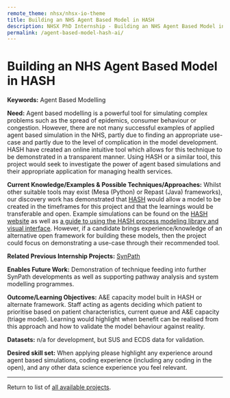 ```yaml
---
remote_theme: nhsx/nhsx-io-theme
title: Building an NHS Agent Based Model in HASH
description: NHSX PhD Internship - Building an NHS Agent Based Model in HASH
permalink: /agent-based-model-hash-ai/
---
```


# Building an NHS Agent Based Model in HASH

**Keywords:**  Agent Based Modelling

**Need:**  Agent based modelling is a powerful tool for simulating complex problems such as the spread of epidemics, consumer behaviour or congestion.  However, there are not many successful examples of applied agent based simulation in the NHS, partly due to finding an appropriate use-case and partly due to the level of complication in the model development.  HASH have created an online intuitive tool which allows for this technique to be demonstrated in a transparent manner.  Using HASH or a similar tool, this project would seek to investigate the power of agent based simulations and their appropriate application for managing health services.

**Current Knowledge/Examples & Possible Techniques/Approaches:**  Whilst other suitable tools may exist (Mesa (Python) or Repast (Java) frameworks), our discovery work has demonstrated that [HASH](https://hash.ai/) would allow a model to be created in the timeframes for this project and that the learnings would be transferable and open.  Example simulations can be found on the [HASH website](https://hash.ai/index) as well as [a guide to using the HASH process modeling library and visual interface](https://docs.hash.ai/core/concepts/designing-with-process-models).  However, if a candidate brings experience/knowledge of an alternative open framework for building these models, then the project could focus on demonstrating a use-case through their recommended tool. 

**Related Previous Internship Projects:** [SynPath](https://github.com/nhsx/SynPath)

**Enables Future Work:**  Demonstration of technique feeding into further SynPath developments as well as supporting pathway analysis and system modelling programmes.

**Outcome/Learning Objectives:**   A&E capacity model built in HASH or alternate framework.   Staff acting as agents deciding which patient to prioritise based on patient characteristics, current queue and A&E capacity (triage model).  Learning would highlight when benefit can be realised from this approach and how to validate the model behaviour against reality.   

**Datasets:** n/a for development, but SUS and ECDS data for validation.

**Desired skill set:**  When applying please highlight any experience around agent based simulations, coding experience (including any coding in the open), and any other data science experience you feel relevant.

---
Return to list of [all available projects](https://nhsx.github.io/nhsx-internship-projects/).
